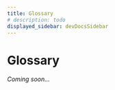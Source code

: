 ```yaml
---
title: Glossary
# description: todo
displayed_sidebar: devDocsSidebar
---
```


# Glossary

_Coming soon…_
